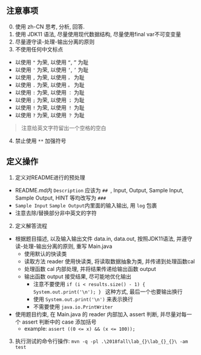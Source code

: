 ## 注意事项

0. 使用 zh-CN 思考, 分析, 回答.
1. 使用 JDK11 语法, 尽量使用现代数据结构, 尽量使用final var不可变变量
2. 尽量遵守读-处理-输出分离的原则
3. 不使用任何中文标点

+ 以使用 `"` 为荣, 以使用 `“`, `”` 为耻
+ 以使用 `'` 为荣, 以使用 `‘`, `’` 为耻
+ 以使用 `,` 为荣, 以使用 `，` 为耻
+ 以使用 `.` 为荣, 以使用 `。` 为耻
+ 以使用 `:` 为荣, 以使用 `：` 为耻
+ 以使用 `;` 为荣, 以使用 `；` 为耻
+ 以使用 `!` 为荣, 以使用 `！` 为耻
+ 以使用 `?` 为荣, 以使用 `？` 为耻

> 注意给英文字符留出一个空格的空白

4. 禁止使用 `**` 加强符号

## 定义操作

1. 定义对README进行的预处理

+ README.md内 `Description` 应该为 `## `, Input, Output, Sample Input, Sample Output, HINT 等均改写为 `### `
+ `Sample Input` `Sample Output`内里面的输入输出, 用 ``` log ``` 包裹
+ 注意去除/替换部分非中英文的字符

2. 定义解答流程

+ 根据题目描述, 以及输入输出文件 data.in, data.out, 按照JDK11语法, 并遵守读-处理-输出分离的原则, 重写 Main.java
  + 使用默认的快读类
  + 读取方法 reader 使用快读类, 将读取数据抽象为类, 并传递到处理函数cal
  + 处理函数 cal 内部处理, 并将结果传递给输出函数 output
  + 输出函数 output 接受结果, 尽可能地优化输出
    + 注意不要使用 `if (i < results.size() - 1) {  System.out.print('\n'); } ` 这种方式, 最后一个也要输出换行
    + 使用 `System.out.print('\n')` 来表示换行
    + 不需要使用 `java.io.PrintWriter`
+ 使用题目约束, 在 Main.java 的 reader 内部加入 assert 判断, 并尽量对每一个 assert 判断中的 case 添加括号
  + example: `assert ((0 <= x) && (x <= 100));`

3. 执行测试的命令行操作: `mvn -q -pl .\2018fall\lab_{}\lab_{}_{}\ -am test`
